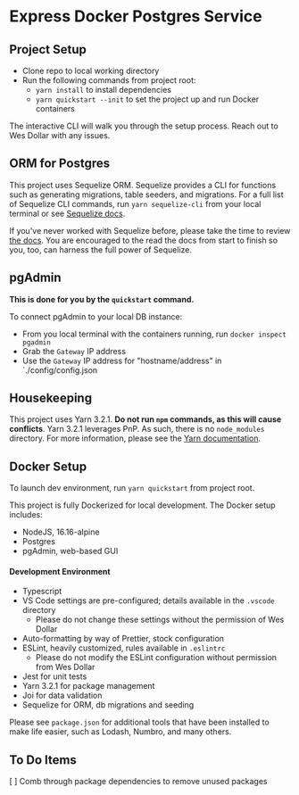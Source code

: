 # Express Docker Postgres Service

## Project Setup

- Clone repo to local working directory
- Run the following commands from project root:
  - `yarn install` to install dependencies
  - `yarn quickstart --init` to set the project up and run Docker containers

The interactive CLI will walk you through the setup process. Reach out to Wes Dollar with any issues.

## ORM for Postgres

This project uses Sequelize ORM. Sequelize provides a CLI for functions such as generating migrations, table seeders, and migrations. For a full list of Sequelize CLI commands, run `yarn sequelize-cli` from your local terminal or see [Sequelize docs](https://sequelize.org/).

If you've never worked with Sequelize before, please take the time to review [the docs](https://sequelize.org/). You are encouraged to the read the docs from start to finish so you, too, can harness the full power of Sequelize.

## pgAdmin

**This is done for you by the `quickstart` command.**

To connect pgAdmin to your local DB instance:

- From you local terminal with the containers running, run `docker inspect pgadmin`
- Grab the `Gateway` IP address
- Use the `Gateway` IP address for "hostname/address" in `./config/config.json

## Housekeeping

This project uses Yarn 3.2.1. **Do not run `npm` commands, as this will cause conflicts**. Yarn 3.2.1 leverages PnP. As such, there is no `node_modules` directory. For more information, please see the [Yarn documentation](https://yarnpkg.com/).

## Docker Setup

To launch dev environment, run `yarn quickstart` from project root.

This project is fully Dockerized for local development. The Docker setup includes:

- NodeJS, 16.16-alpine
- Postgres
- pgAdmin, web-based GUI

#### Development Environment

- Typescript
- VS Code settings are pre-configured; details available in the `.vscode` directory
  - Please do not change these settings without the permission of Wes Dollar
- Auto-formatting by way of Prettier, stock configuration
- ESLint, heavily customized, rules available in `.eslintrc`
  - Please do not modify the ESLint configuration without permission from Wes Dollar
- Jest for unit tests
- Yarn 3.2.1 for package management
- Joi for data validation
- Sequelize for ORM, db migrations and seeding

Please see `package.json` for additional tools that have been installed to make life easier, such as Lodash, Numbro, and many others.

## To Do Items

[ ] Comb through package dependencies to remove unused packages
